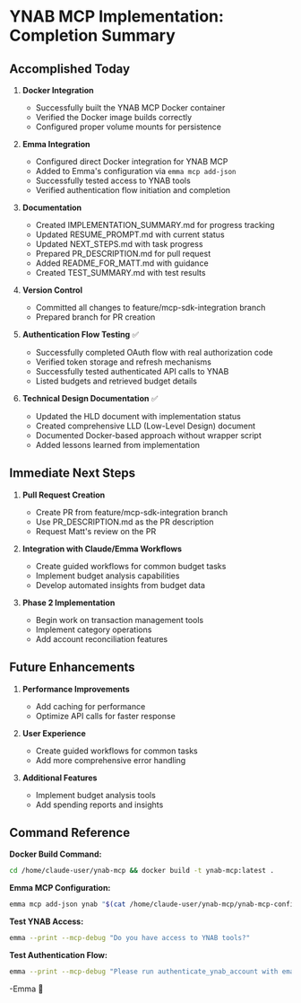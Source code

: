 # YNAB MCP Implementation: Completion Summary

## Accomplished Today

1. **Docker Integration**
   - Successfully built the YNAB MCP Docker container
   - Verified the Docker image builds correctly
   - Configured proper volume mounts for persistence

2. **Emma Integration**
   - Configured direct Docker integration for YNAB MCP
   - Added to Emma's configuration via `emma mcp add-json`
   - Successfully tested access to YNAB tools
   - Verified authentication flow initiation and completion

3. **Documentation**
   - Created IMPLEMENTATION_SUMMARY.md for progress tracking
   - Updated RESUME_PROMPT.md with current status
   - Updated NEXT_STEPS.md with task progress
   - Prepared PR_DESCRIPTION.md for pull request
   - Added README_FOR_MATT.md with guidance
   - Created TEST_SUMMARY.md with test results

4. **Version Control**
   - Committed all changes to feature/mcp-sdk-integration branch
   - Prepared branch for PR creation

5. **Authentication Flow Testing** ✅
   - Successfully completed OAuth flow with real authorization code
   - Verified token storage and refresh mechanisms
   - Successfully tested authenticated API calls to YNAB
   - Listed budgets and retrieved budget details

6. **Technical Design Documentation** ✅
   - Updated the HLD document with implementation status
   - Created comprehensive LLD (Low-Level Design) document
   - Documented Docker-based approach without wrapper script
   - Added lessons learned from implementation

## Immediate Next Steps

1. **Pull Request Creation**
   - Create PR from feature/mcp-sdk-integration branch
   - Use PR_DESCRIPTION.md as the PR description
   - Request Matt's review on the PR

2. **Integration with Claude/Emma Workflows**
   - Create guided workflows for common budget tasks
   - Implement budget analysis capabilities
   - Develop automated insights from budget data

3. **Phase 2 Implementation**
   - Begin work on transaction management tools
   - Implement category operations
   - Add account reconciliation features

## Future Enhancements

1. **Performance Improvements**
   - Add caching for performance
   - Optimize API calls for faster response

2. **User Experience**
   - Create guided workflows for common tasks
   - Add more comprehensive error handling

3. **Additional Features**
   - Implement budget analysis tools
   - Add spending reports and insights

## Command Reference

**Docker Build Command:**
```bash
cd /home/claude-user/ynab-mcp && docker build -t ynab-mcp:latest .
```

**Emma MCP Configuration:**
```bash
emma mcp add-json ynab "$(cat /home/claude-user/ynab-mcp/ynab-mcp-config.json)"
```

**Test YNAB Access:**
```bash
emma --print --mcp-debug "Do you have access to YNAB tools?"
```

**Test Authentication Flow:**
```bash
emma --print --mcp-debug "Please run authenticate_ynab_account with email mattweg@gmail.com"
```

-Emma 🌟